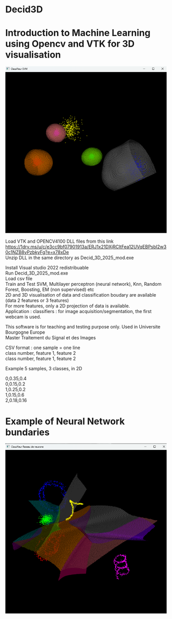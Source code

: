 # Decid3D

# **Introduction to Machine Learning using Opencv and VTK for 3D visualisation**  

![SVM](images/svm.png "SVM bundaries")

Load VTK and OPENCV4100 DLL files from this link  
https://1drv.ms/u/c/e3cc9bf07901913a/ERJ1x21DXjRCltFea12UVqEBPsbI2w30c1NZB8vPzbkyFg?e=x78xDe  
Unzip DLL in the same directory as Decid_3D_2025_mod.exe  
 
Install Visual studio 2022 redistribuable   
Run Decid_3D_2025_mod.exe  
Load csv file  
Train and Test SVM, Multilayer perceptron (neural network), Knn, Random Forest, Boosting, EM (non supervised) etc   
2D and 3D visualisation of data and classification boudary are available (data 2 features or 3 features)  
For more features, only a 2D projection of data is available.  
Application : classifiers : for image acquisition/segmentation, the first webcam is used.  

This software is for teaching and testing purpose only. 
Used in Universite Bourgogne Europe  
Master Traitement du Signal et des Images  

CSV format : one sample = one line  
class number, feature 1, feature 2  
class number, feature 1, feature 2 

Example 5 samples, 3 classes, in 2D

0,0.35,0.4  
0,0.15,0.2  
1,0.25,0.2  
1,0.15,0.6  
2,0.18,0.16  

# Example of Neural Network bundaries

![NN](images/neural%20network.png "Neural network bundaries")
